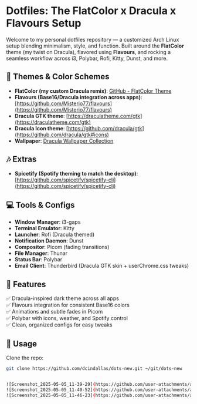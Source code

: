 # Dotfiles: The FlatColor x Dracula x Flavours Setup

Welcome to my personal dotfiles repository — a customized Arch Linux setup blending minimalism, style, and function. Built around the **FlatColor** theme (my twist on Dracula), flavored using **Flavours**, and rocking a seamless workflow across i3, Polybar, Rofi, Kitty, Dunst, and more.

## 🎨 Themes & Color Schemes

- **FlatColor (my custom Dracula remix)**: [GitHub - FlatColor Theme](https://github.com/dracula/dracula-theme)  
- **Flavours (Base16/Dracula integration across apps)**: [https://github.com/Misterio77/flavours](https://github.com/Misterio77/flavours)
- **Dracula GTK theme**: [https://draculatheme.com/gtk](https://draculatheme.com/gtk)
- **Dracula Icon theme**: [https://github.com/dracula/gtk](https://github.com/dracula/gtk#icons)
- **Wallpaper**: [Dracula Wallpaper Collection](https://draculatheme.com/wallpaper)

## 🎶 Extras

- **Spicetify (Spotify theming to match the desktop)**: [https://github.com/spicetify/spicetify-cli](https://github.com/spicetify/spicetify-cli)

## 💻 Tools & Configs

- **Window Manager**: i3-gaps
- **Terminal Emulator**: Kitty
- **Launcher**: Rofi (Dracula themed)
- **Notification Daemon**: Dunst
- **Compositor**: Picom (fading transitions)
- **File Manager**: Thunar
- **Status Bar**: Polybar
- **Email Client**: Thunderbird (Dracula GTK skin + userChrome.css tweaks)

## 🚀 Features

✅ Dracula-inspired dark theme across all apps  
✅ Flavours integration for consistent Base16 colors  
✅ Animations and subtle fades in Picom  
✅ Polybar with icons, weather, and Spotify control  
✅ Clean, organized configs for easy tweaks  

## 📝 Usage

Clone the repo:

```bash
git clone https://github.com/dcindallas/dots-new.git ~/git/dots-new


![Screenshot_2025-05-05_11-39-29](https://github.com/user-attachments/assets/be2175ae-751a-4a90-a87a-0366820a484b)
![Screenshot_2025-05-05_11-40-52](https://github.com/user-attachments/assets/2a5f8d45-c95a-4eec-8c99-4249431d5eb9)
![Screenshot_2025-05-05_11-46-23](https://github.com/user-attachments/assets/264b8256-24d1-40c8-9c11-cddcbaf3ad3f)

